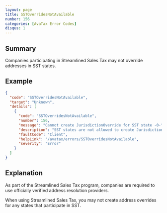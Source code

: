 ```yaml
---
layout: page
title: SSTOverridesNotAvailable
number: 156
categories: [AvaTax Error Codes]
disqus: 1
---
```


## Summary

Companies participating in Streamlined Sales Tax may not override addresses in SST states.

## Example

```json
{
  "code": "SSTOverridesNotAvailable",
  "target": "Unknown",
  "details": [
    {
      "code": "SSTOverridesNotAvailable",
      "number": 156,
      "message": "Cannot create JurisdictionOverride for SST state -0-",
      "description": "SST states are not allowed to create JurisdictionOverides.",
      "faultCode": "Client",
      "helpLink": "/avatax/errors/SSTOverridesNotAvailable",
      "severity": "Error"
    }
  ]
}
```

## Explanation

As part of the Streamlined Sales Tax program, companies are required to use officially verified address resolution providers.

When using Streamlined Sales Tax, you may not create address overrides for any states that participate in SST.
